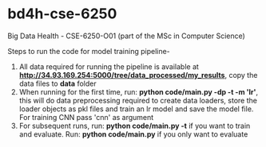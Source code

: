 # bd4h-cse-6250
Big Data Health - CSE-6250-O01 (part of the MSc in Computer Science)

Steps to run the code for model training pipeline-
1. All data required for running the pipeline is available at **http://34.93.169.254:5000/tree/data_processed/my_results**, copy the data files to **data** folder
2. When running for the first time, run:  **python code/main.py -dp -t -m 'lr'**, this will do data preprocessing required to create data loaders, store the loader objects as pkl files and train an lr model and save the model file. For training CNN pass 'cnn' as argument
3. For subsequent runs, run: **python code/main.py -t** if you want to train and evaluate. Run: **python code/main.py** if you only want to evaluate
